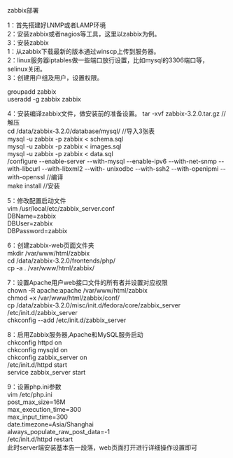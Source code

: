 zabbix部署

1：首先搭建好LNMP或者LAMP环境  
2：安装zabbix或者nagios等工具，这里以zabbix为例。  
3：安装zabbix  
1：从zabbix下载最新的版本通过winscp上传到服务器。  
2：linux服务器iptables做一些端口放行设置，比如mysql的3306端口等，selinux关闭。  
3：创建用户组及用户，设置权限。  
  
groupadd zabbix  
useradd -g zabbix zabbix  
  
4：安装编译zabbix文件，做安装前的准备设置。 tar -xvf zabbix-3.2.0.tar.gz //解压  
cd /data/zabbix-3.2.0/database/mysql/ //导入3张表  
mysql -u zabbix -p zabbix \< schema.sql  
mysql -u zabbix -p zabbix \< images.sql  
mysql -u zabbix -p zabbix \< data.sql  
/configure --enable-server --with-mysql --enable-ipv6 --with-net-snmp
--with-libcurl --with-libxml2 --with- unixodbc --with-ssh2 --with-openipmi
--with-openssl //编译  
make install //安装

5：修改配置启动文件  
vim /usr/local/etc/zabbix_server.conf  
DBName=zabbix  
DBUser=zabbix  
DBPassword=zabbix

6：创建zabbix-web页面文件夹  
mkdir /var/www/html/zabbix  
cd /data/zabbix-3.2.0/frontends/php/  
cp -a . /var/www/html/zabbix/

7：设置Apache用户web接口文件的所有者并设置对应权限  
chown -R apache:apache /var/www/html/zabbix  
chmod +x /var/www/html/zabbix/conf/  
cp /data/zabbix-3.2.0/misc/init.d/fedora/core/zabbix_server
/etc/init.d/zabbix_server  
chkconfig --add /etc/init.d/zabbix_server

8：启用Zabbix服务器,Apache和MySQL服务启动  
chkconfig httpd on  
chkconfig mysqld on  
chkconfig zabbix_server on  
/etc/init.d/httpd start  
service zabbix_server start

9：设置php.ini参数  
vim /etc/php.ini  
post_max_size=16M  
max_execution_time=300  
max_input_time=300  
date.timezone=Asia/Shanghai  
always_populate_raw_post_data=-1  
/etc/init.d/httpd restart  
此时server端安装基本告一段落，web页面打开进行详细操作设置即可
